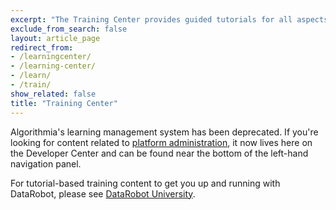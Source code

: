 ```yaml
---
excerpt: "The Training Center provides guided tutorials for all aspects of development on Algorithmia."
exclude_from_search: false
layout: article_page
redirect_from:
- /learningcenter/
- /learning-center/
- /learn/
- /train/
show_related: false
title: "Training Center"
---
```


Algorithmia's learning management system has been deprecated. If you're looking for content related to [platform administration](/developers/administration/admin-panel/admin-panel-overview/), it now lives here on the Developer Center and can be found near the bottom of the left-hand navigation panel.

For tutorial-based training content to get you up and running with DataRobot, please see <a href="https://university.datarobot.com" target="_blank" rel="noopener noreferrer">DataRobot University</a>.
